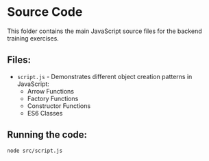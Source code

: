 # Source Code

This folder contains the main JavaScript source files for the backend training exercises.

## Files:
- `script.js` - Demonstrates different object creation patterns in JavaScript:
  - Arrow Functions
  - Factory Functions  
  - Constructor Functions
  - ES6 Classes

## Running the code:
```bash
node src/script.js
```